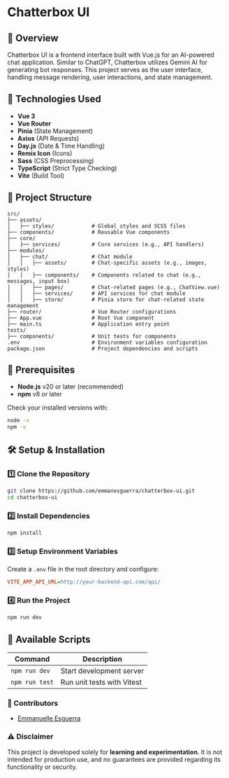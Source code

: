 # Chatterbox UI

## 📌 Overview
Chatterbox UI is a frontend interface built with Vue.js for an AI-powered chat application. Similar to ChatGPT, Chatterbox utilizes Gemini AI for generating bot responses. This project serves as the user interface, handling message rendering, user interactions, and state management.

## 🚀 Technologies Used
- **Vue 3**
- **Vue Router**
- **Pinia** (State Management)
- **Axios** (API Requests)
- **Day.js** (Date & Time Handling)
- **Remix Icon** (Icons)
- **Sass** (CSS Preprocessing)
- **TypeScript** (Strict Type Checking)
- **Vite** (Build Tool)

## 📂 Project Structure
```
src/
├── assets/
│   ├── styles/            # Global styles and SCSS files
├── components/            # Reusable Vue components
├── core/
│   ├── services/          # Core services (e.g., API handlers)
├── modules/
│   ├── chat/              # Chat module
│   │   ├── assets/        # Chat-specific assets (e.g., images, styles)
│   │   ├── components/    # Components related to chat (e.g., messages, input box)
│   │   ├── pages/         # Chat-related pages (e.g., ChatView.vue)
│   │   ├── services/      # API services for chat module
│   │   ├── store/         # Pinia store for chat-related state management
├── router/                # Vue Router configurations
├── App.vue                # Root Vue component
├── main.ts                # Application entry point
tests/
├── components/            # Unit tests for components
.env                       # Environment variables configuration
package.json               # Project dependencies and scripts

```

## 📌 Prerequisites
- **Node.js** v20 or later (recommended)
- **npm** v8 or later

Check your installed versions with:
```sh
node -v
npm -v
```

## 🛠️ Setup & Installation
### 1️⃣ Clone the Repository
```sh
git clone https://github.com/emmanesguerra/chatterbox-ui.git
cd chatterbox-ui
```

### 2️⃣ Install Dependencies
```sh
npm install
```

### 3️⃣ Setup Environment Variables  
Create a `.env` file in the root directory and configure:
```ini
VITE_APP_API_URL=http://your-backend-api.com/api/
```

### 4️⃣ Run the Project
```sh
npm run dev
```

## 📜 Available Scripts
| Command               | Description                   |
|-----------------------|-------------------------------|
| `npm run dev`         | Start development server      |
| `npm run test`        | Run unit tests with Vitest    |


### 👥 Contributors
- [Emmanuelle Esguerra](https://github.com/emmanesguerra)


### ⚠️ Disclaimer  
This project is developed solely for **learning and experimentation**. It is not intended for production use, and no guarantees are provided regarding its functionality or security.